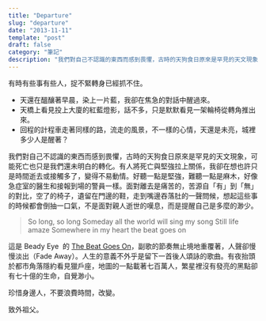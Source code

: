 ```yaml
---
title: "Departure"
slug: "departure"
date: "2013-11-11"
template: "post"
draft: false
category: "筆記"
description: "我們對自己不認識的東西而感到畏懼，古時的天狗食日原來是罕見的天文現象，可能死亡也只是我們還未明白的轉化。有人將死亡與堅強拉上關係，我卻在想也許只是時間逝去或接觸多了，變得不易動情。好聽一點是堅強，難聽一點是麻木，好像急症室的醫生和接報到場的警員一樣。面對離去是痛苦的，苦源自「有」到「無」的對比，空了的椅子，遺留在門邊的鞋，走到嘴邊吞落肚的一聲問候，想起這些事的時候都會倒抽一口氣，不是面對親人逝世的嘆息，而是提醒自己是多麼的渺少。"
---
```


有時有些事有些人，捉不緊轉身已經抓不住。

- 天還在醞釀著早晨，染上一片藍，我卻在焦急的對話中醒過來。
- 天橋上看見投上大廈的紅藍燈影，話不多，只是默默看見一架輪椅從轉角推出來。
- 回程的計程車走著同樣的路，流走的風景，不一樣的心情，天還是未亮，城裡多少人是醒著？

我們對自己不認識的東西而感到畏懼，古時的天狗食日原來是罕見的天文現象，可能死亡也只是我們還未明白的轉化。有人將死亡與堅強拉上關係，我卻在想也許只是時間逝去或接觸多了，變得不易動情。好聽一點是堅強，難聽一點是麻木，好像急症室的醫生和接報到場的警員一樣。面對離去是痛苦的，苦源自「有」到「無」的對比，空了的椅子，遺留在門邊的鞋，走到嘴邊吞落肚的一聲問候，想起這些事的時候都會倒抽一口氣，不是面對親人逝世的嘆息，而是提醒自己是多麼的渺少。

> So long, so long Someday all the world will sing my song Still life amaze Somewhere in my heart the beat goes on

這是 Beady Eye  的 [The Beat Goes On](http://www.youtube.com/watch?v=MfG4b_rMLUo)，副歌的節奏無止境地重覆著，人聲卻慢慢淡出（Fade Away）。人生的意義不外乎是留下一首後人頌詠的歌曲。有夜抬頭於都市角落隱約看見獵戶座，地圖的一點載著七百萬人，繁星裡沒有發亮的黑點卻有七十億的生命，自覺渺小。

珍惜身邊人，不要浪費時間，改變。

致外祖父。
